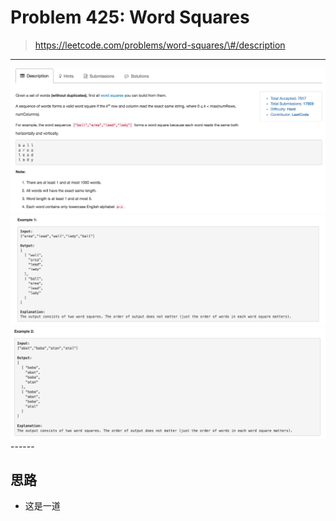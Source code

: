 # Problem 425: Word Squares

> https://leetcode.com/problems/word-squares/\#/description

-------

![](/assets/425_1.png)![](/assets/425_2.png)![](/assets/425_3.png)------

## 思路

* 这是一道

























